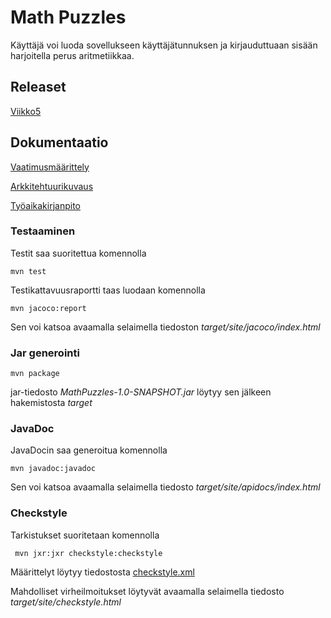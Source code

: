 # Math Puzzles

Käyttäjä voi luoda sovellukseen käyttäjätunnuksen ja kirjauduttuaan sisään harjoitella perus aritmetiikkaa.

## Releaset

[Viikko5](https://github.com/karoliinaemilia/ot-harjoitustyo/releases/tag/viikko5)

## Dokumentaatio

[Vaatimusmäärittely](https://github.com/karoliinaemilia/ot-harjoitustyo/blob/master/MathPuzzles/dokumentaatio/vaatimusmaarittely.md)

[Arkkitehtuurikuvaus](https://github.com/karoliinaemilia/ot-harjoitustyo/blob/master/MathPuzzles/dokumentaatio/arkkitehtuuri.md)

[Työaikakirjanpito](https://github.com/karoliinaemilia/ot-harjoitustyo/blob/master/MathPuzzles/dokumentaatio/tuntikirjanpito.md)

### Testaaminen

Testit saa suoritettua komennolla

```
mvn test
```

Testikattavuusraportti taas luodaan komennolla

```
mvn jacoco:report
```

Sen voi katsoa avaamalla selaimella tiedoston _target/site/jacoco/index.html_

### Jar generointi

```
mvn package
```

jar-tiedosto _MathPuzzles-1.0-SNAPSHOT.jar_ löytyy sen jälkeen hakemistosta _target_

### JavaDoc

JavaDocin saa generoitua komennolla

```
mvn javadoc:javadoc
```
Sen voi katsoa avaamalla selaimella tiedosto _target/site/apidocs/index.html_

### Checkstyle

Tarkistukset suoritetaan komennolla

```
 mvn jxr:jxr checkstyle:checkstyle
```

Määrittelyt löytyy tiedostosta [checkstyle.xml](https://github.com/karoliinaemilia/ot-harjoitustyo/blob/master/MathPuzzles/checkstyle.xml) 

Mahdolliset virheilmoitukset löytyvät avaamalla selaimella tiedosto _target/site/checkstyle.html_
